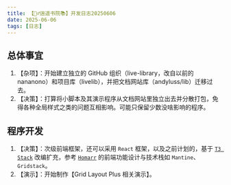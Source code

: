 ```yaml
---
title: 【🧚‍♂️逍遥书院📚】开发日志20250606
date: 2025-06-06
tags: [日志]
---
```


## 总体事宜

1. 【杂项】：开始建立独立的 GitHub 组织（live-library，改自以前的nananono）和项目库（livelib），并把文档网站库（andyluss/lib）迁移过去。
2. 【决策】：打算将小脚本及其演示程序从文档网站里独立出去并分散打包，免得各种全局样式之类的问题互相影响。可能只保留少数没啥影响的程序。

## 程序开发

1. 【决策】：次级前端框架，还可以采用 `React` 框架，以及之前计划的，基于 [`T3 Stack`](https://create.t3.gg) 改编扩充，参考 [`Homarr`](https://homarr.dev) 的前端功能设计与技术栈如 `Mantine`、`Gridstack`。
2. 【演示】：开始制作【Grid Layout Plus 相关演示】。
